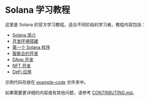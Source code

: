 # Solana 学习教程

这里是 Solana 的官方学习教程，适合不同阶段的学习者。教程内容包括：

- [Solana 简介](intro.md)
- [开发环境搭建](setup.md)
- [第一个 Solana 程序](first-program.md)
- [智能合约开发](smart-contracts.md)
- [DApp 开发](dapps.md)
- [NFT 开发](nft.md)
- [DeFi 应用](defi.md)

示例代码存放在 [example-code](example-code/) 文件夹中。

如果需要更详细的内容或有其他问题，请参考 [CONTRIBUTING.md](../CONTRIBUTING.md)。
